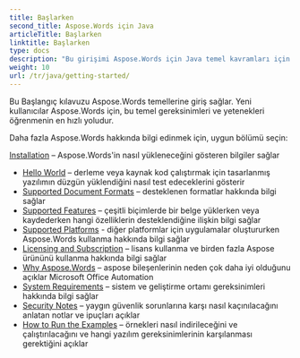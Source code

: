 ```yaml
---
title: Başlarken
second_title: Aspose.Words için Java
articleTitle: Başlarken
linktitle: Başlarken
type: docs
description: "Bu girişimi Aspose.Words için Java temel kavramları için kullanın ve Aspose.Words'in işiniz için değerini anlamaya başlamak için."
weight: 10
url: /tr/java/getting-started/
---
```


Bu Başlangıç kılavuzu Aspose.Words temellerine giriş sağlar. Yeni kullanıcılar Aspose.Words için, bu temel gereksinimleri ve yetenekleri öğrenmenin en hızlı yoludur.

Daha fazla Aspose.Words hakkında bilgi edinmek için, uygun bölümü seçin:

[Installation](/words/java/installation/) – Aspose.Words'in nasıl yükleneceğini gösteren bilgiler sağlar
- [Hello World](/words/java/hello-world/) – derleme veya kaynak kod çalıştırmak için tasarlanmış yazılımın düzgün yüklendiğini nasıl test edeceklerini gösterir
- [Supported Document Formats](/words/java/supported-document-formats/) – desteklenen formatlar hakkında bilgi sağlar
- [Supported Features](/words/java/features/) – çeşitli biçimlerde bir belge yüklerken veya kaydederken hangi özelliklerin desteklendiğine ilişkin bilgi sağlar
- [Supported Platforms](/words/java/platforms-and-interoperability/) - diğer platformlar için uygulamalar oluştururken Aspose.Words kullanma hakkında bilgi sağlar
- [Licensing and Subscription](/words/java/licensing/) – lisans kullanma ve birden fazla Aspose ürününü kullanma hakkında bilgi sağlar
- [Why Aspose.Words](/words/java/aspose-words-or-other-solutions/) – aspose bileşenlerinin neden çok daha iyi olduğunu açıklar Microsoft Office Automation
- [System Requirements](/words/java/system-requirements/) – sistem ve geliştirme ortamı gereksinimleri hakkında bilgi sağlar
- [Security Notes](/words/java/security/) – yaygın güvenlik sorunlarına karşı nasıl kaçınılacağını anlatan notlar ve ipuçları açıklar
- [How to Run the Examples](/words/java/how-to-run-the-examples/) – örnekleri nasıl indirileceğini ve çalıştırılacağını ve hangi yazılım gereksinimlerinin karşılanması gerektiğini açıklar
